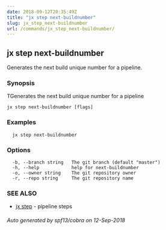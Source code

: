```yaml
---
date: 2018-09-12T20:35:49Z
title: "jx step next-buildnumber"
slug: jx_step_next-buildnumber
url: /commands/jx_step_next-buildnumber/
---
```

## jx step next-buildnumber

Generates the next build unique number for a pipeline.

### Synopsis

TGenerates the next build unique number for a pipeline

```
jx step next-buildnumber [flags]
```

### Examples

```
  jx step next-buildnumber
```

### Options

```
  -b, --branch string   The git branch (default "master")
  -h, --help            help for next-buildnumber
  -o, --owner string    The git repository owner
  -r, --repo string     The git repository name
```

### SEE ALSO

* [jx step](/commands/jx_step/)	 - pipeline steps

###### Auto generated by spf13/cobra on 12-Sep-2018
